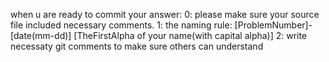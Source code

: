 when u are ready to commit your answer:
0: please make sure your source file included necessary comments.
1: the naming rule: [ProblemNumber]-[date(mm-dd)] [TheFirstAlpha of your name(with capital alpha)]
2: write necessaty git comments to make sure others can understand 


